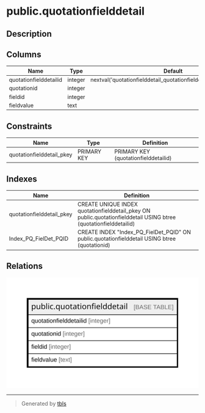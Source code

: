 # public.quotationfielddetail

## Description

## Columns

| Name | Type | Default | Nullable | Children | Parents | Comment |
| ---- | ---- | ------- | -------- | -------- | ------- | ------- |
| quotationfielddetailid | integer | nextval('quotationfielddetail_quotationfielddetailid_seq'::regclass) | false |  |  |  |
| quotationid | integer |  | true |  |  |  |
| fieldid | integer |  | true |  |  |  |
| fieldvalue | text |  | true |  |  |  |

## Constraints

| Name | Type | Definition |
| ---- | ---- | ---------- |
| quotationfielddetail_pkey | PRIMARY KEY | PRIMARY KEY (quotationfielddetailid) |

## Indexes

| Name | Definition |
| ---- | ---------- |
| quotationfielddetail_pkey | CREATE UNIQUE INDEX quotationfielddetail_pkey ON public.quotationfielddetail USING btree (quotationfielddetailid) |
| Index_PQ_FielDet_PQID | CREATE INDEX "Index_PQ_FielDet_PQID" ON public.quotationfielddetail USING btree (quotationid) |

## Relations

![er](public.quotationfielddetail.svg)

---

> Generated by [tbls](https://github.com/k1LoW/tbls)

